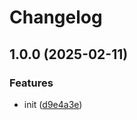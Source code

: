# Changelog

## 1.0.0 (2025-02-11)


### Features

* init ([d9e4a3e](https://github.com/nguyenvanduocit/fetch-kit/commit/d9e4a3e922d0693918b0a82422b1b70e82414bb9))
